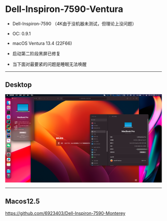 # Dell-Inspiron-7590-Ventura

- Dell-Inspiron-7590 （4K由于没机器未测试，但理论上没问题）
 
- OC: 0.9.1
 
- macOS Ventura 13.4 (22F66)
 
- 启动第二阶段黑屏已修复
 
- 当下面对最要紧的问题是睡眠无法唤醒

---

## Desktop

![dk](./img/dk.png)

---

## Macos12.5 

https://github.com/6923403/Dell-Inspiron-7590-Monterey

